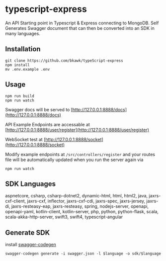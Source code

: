 # typescript-express  
An API Starting point in Typescript & Express connecting to MongoDB. Self Generates Swagger document that can then be converted into an SDK in many languages.  

## Installation  
```
git clone https://github.com/bkawk/typeScript-express
npm install
mv .env.example .env 
```  

## Usage  

```
npm run build
npm run watch
```  

Swagger docs will be served to [http://127.0.0.1:8888/docs](http://127.0.0.1:8888/docs)

API Example Endpoints are accessable at [http://127.0.0.1:8888/user/register](http://127.0.0.1:8888/user/register)

WebSocket test at [http://127.0.0.1:8888/socket](http://127.0.0.1:8888/socket)

Modify example endpoints at ```/src/controllers/register``` and your routes file will be automatically updated when you run the server again via 
```
npm run watch
```

## SDK Languages
aspnetcore, csharp, csharp-dotnet2, dynamic-html, html, html2, java, jaxrs-cxf-client, jaxrs-cxf, inflector, jaxrs-cxf-cdi, jaxrs-spec, jaxrs-jersey, jaxrs-di, jaxrs-resteasy-eap, jaxrs-resteasy, spring, nodejs-server, openapi, openapi-yaml, kotlin-client, kotlin-server, php, python, python-flask, scala, scala-akka-http-server, swift3, swift4, typescript-angular

## Generate SDK
install [swagger-codegen](https://swagger.io/docs/open-source-tools/swagger-codegen/)
```
swagger-codegen generate -i swagger.json -l $language -o sdk/$language
```

